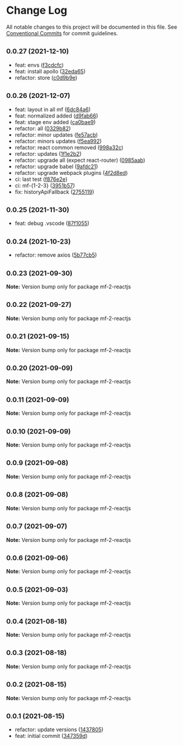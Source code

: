 # Change Log

All notable changes to this project will be documented in this file.
See [Conventional Commits](https://conventionalcommits.org) for commit guidelines.

## <small>0.0.27 (2021-12-10)</small>

* feat: envs ([f3cdcfc](https://github.com/gmahechas/erp/commit/f3cdcfc))
* feat: install apollo ([32eda65](https://github.com/gmahechas/erp/commit/32eda65))
* refactor: store ([c0d9b9e](https://github.com/gmahechas/erp/commit/c0d9b9e))





## <small>0.0.26 (2021-12-07)</small>

* feat: layout in all mf ([6dc84a6](https://github.com/gmahechas/erp/commit/6dc84a6))
* feat: normalized added ([d9fab66](https://github.com/gmahechas/erp/commit/d9fab66))
* feat: stage env added ([ca0bae9](https://github.com/gmahechas/erp/commit/ca0bae9))
* refactor: all ([0329b82](https://github.com/gmahechas/erp/commit/0329b82))
* refactor: minor updates ([fe57acb](https://github.com/gmahechas/erp/commit/fe57acb))
* refactor: minors updates ([f5ea992](https://github.com/gmahechas/erp/commit/f5ea992))
* refactor: react common removed ([998a32c](https://github.com/gmahechas/erp/commit/998a32c))
* refactor: updates ([1f1e2b2](https://github.com/gmahechas/erp/commit/1f1e2b2))
* refactor: upgrade all (expect react-router) ([0985aab](https://github.com/gmahechas/erp/commit/0985aab))
* refactor: upgrade babel ([9afdc21](https://github.com/gmahechas/erp/commit/9afdc21))
* refactor: upgrade webpack plugins ([4f2d8ed](https://github.com/gmahechas/erp/commit/4f2d8ed))
* ci: last test ([f876e2e](https://github.com/gmahechas/erp/commit/f876e2e))
* ci: mf-{1-2-3} ([3951b57](https://github.com/gmahechas/erp/commit/3951b57))
* fix: historyApiFallback ([2755119](https://github.com/gmahechas/erp/commit/2755119))





## <small>0.0.25 (2021-11-30)</small>

* feat: debug .vscode ([87f1055](https://github.com/gmahechas/erp/commit/87f1055))





## <small>0.0.24 (2021-10-23)</small>

* refactor: remove axios ([5b77cb5](https://github.com/gmahechas/erp/commit/5b77cb5))





## <small>0.0.23 (2021-09-30)</small>

**Note:** Version bump only for package mf-2-reactjs





## <small>0.0.22 (2021-09-27)</small>

**Note:** Version bump only for package mf-2-reactjs





## <small>0.0.21 (2021-09-15)</small>

**Note:** Version bump only for package mf-2-reactjs





## <small>0.0.20 (2021-09-09)</small>

**Note:** Version bump only for package mf-2-reactjs





## <small>0.0.11 (2021-09-09)</small>

**Note:** Version bump only for package mf-2-reactjs





## <small>0.0.10 (2021-09-09)</small>

**Note:** Version bump only for package mf-2-reactjs





## <small>0.0.9 (2021-09-08)</small>

**Note:** Version bump only for package mf-2-reactjs





## <small>0.0.8 (2021-09-08)</small>

**Note:** Version bump only for package mf-2-reactjs





## <small>0.0.7 (2021-09-07)</small>

**Note:** Version bump only for package mf-2-reactjs





## <small>0.0.6 (2021-09-06)</small>

**Note:** Version bump only for package mf-2-reactjs





## <small>0.0.5 (2021-09-03)</small>

**Note:** Version bump only for package mf-2-reactjs





## <small>0.0.4 (2021-08-18)</small>

**Note:** Version bump only for package mf-2-reactjs





## <small>0.0.3 (2021-08-18)</small>

**Note:** Version bump only for package mf-2-reactjs





## <small>0.0.2 (2021-08-15)</small>

**Note:** Version bump only for package mf-2-reactjs





## <small>0.0.1 (2021-08-15)</small>

* refactor: update versions ([1437805](https://github.com/gmahechas/erp/commit/1437805))
* feat: initial commit ([347359d](https://github.com/gmahechas/erp/commit/347359d))
